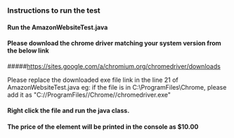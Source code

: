 ### Instructions to run the test

#### Run the AmazonWebsiteTest.java

#### Please download the chrome driver matching your system version from the below link

#####https://sites.google.com/a/chromium.org/chromedriver/downloads

Please replace the downloaded exe file link in the line 21 of AmazonWebsiteTest.java
eg: if the file is in C:\ProgramFiles\Chrome, please add it as 
"C://ProgramFiles//Chrome//chromedriver.exe"

#### Right click the file and  run the java class.

#### The price of the element will be printed in the console as $10.00
